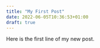 ```yaml
---
title: "My First Post"
date: 2022-06-05T10:36:53+01:00
draft: true
---
```


Here is the first line of my new post.
